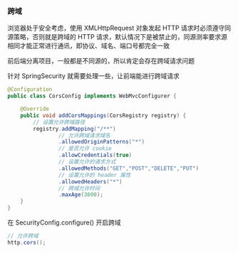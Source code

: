### 跨域

浏览器处于安全考虑，使用 XMLHttpRequest 对象发起 HTTP 请求时必须遵守同源策略，否则就是跨域的 HTTP 请求，默认情况下是被禁止的，同源测率要求源相同才能正常进行通讯，即协议、域名、端口号都完全一致

前后端分离项目，一般都是不同源的，所以肯定会存在跨域请求问题

针对 SpringSecurity 就需要处理一些，让前端能进行跨域请求

  

```java
@Configuration
public class CorsConfig implements WebMvcConfigurer {

    @Override
    public void addCorsMappings(CorsRegistry registry) {
        // 设置允许跨域路径
        registry.addMapping("/**")
                // 允许跨域请求域名
                .allowedOriginPatterns("*")
                // 是否允许 cookie
                .allowCredentials(true)
                // 设置允许的请求方式
                .allowedMethods("GET","POST","DELETE","PUT")
                // 设置允许的 header 属性
                .allowedHeaders("*")
                // 跨域允许时间
                .maxAge(3600);
    }
}
```

在  SecurityConfig.configure() 开启跨域

```java
// 允许跨域
http.cors();
```